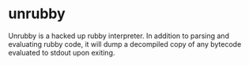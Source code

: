 unrubby
=======

Unrubby is a hacked up rubby interpreter. In addition to parsing and evaluating
rubby code, it will dump a decompiled copy of any bytecode evaluated to stdout
upon exiting.
